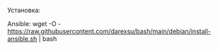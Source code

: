 Установка:

Ansible: wget -O - https://raw.githubusercontent.com/darexsu/bash/main/debian/install-ansible.sh | bash
